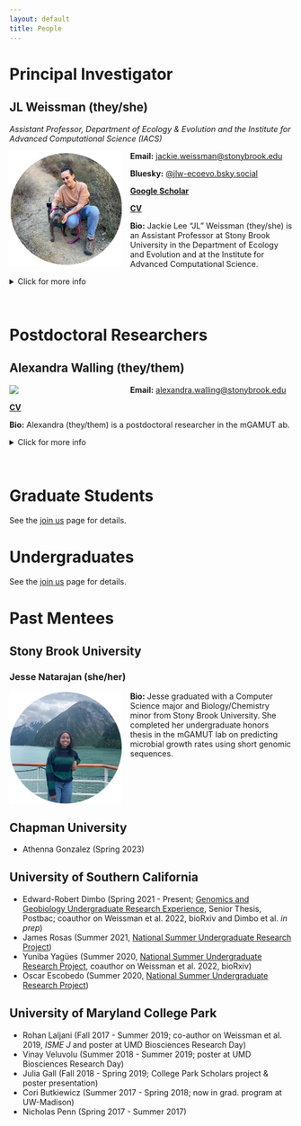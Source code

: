 ```yaml
---
layout: default
title: People
---
```



# Principal Investigator

## JL Weissman (they/she)

*Assistant Professor, Department of Ecology & Evolution and the Institute for Advanced Computational Science (IACS)*

<img align="left" src="/img/headshot1c.png" width="200px" style="padding-right: 15px">

**Email:** <jackie.weissman@stonybrook.edu>

**Bluesky:** [@jlw-ecoevo.bsky.social](https://bsky.app/profile/jlw-ecoevo.bsky.social)

**[Google Scholar](https://scholar.google.com/citations?user=IaAUSiQAAAAJ&hl=en)**

**[CV](https://jlw-ecoevo.github.io/CV_JLW.pdf)**

**Bio:**  Jackie Lee “JL” Weissman (they/she) is an Assistant Professor at Stony Brook University in the Department of Ecology and Evolution and at the Institute for Advanced Computational Science.

<details>

<summary>Click for more info</summary>

Her research examines how microbes survive and thrive across diverse environments. She develops new tools to infer what microbes are doing and can do from DNA sequences captured directly from the environment (“metagenomes”), aiming to improve the representation of microbially-mediated biogeochemical cycles in global climate models. She also has a special interest in using a combination of comparative genomics, population genetics, and mathematical models to understand the ancient and ongoing battle between microbes and their viruses. She believes all students, with supportive training and mentorship, can become highly-capable computational biologists, and loves to show students how a little coding can go a long way.

Previously, JL served as the inaugural Director for Proposal Development at the City College of New York, where they managed large, interdisciplinary efforts to bring center-level funding to the college and trained early-career researchers in grantmaking. They maintain research affiliations in biology at CCNY and the University of Southern California and have taught at The Cooper Union School of Art. Before returning to New York, they were faculty at Chapman University, where they ran a computational biology research lab, taught, and developed initiatives to improve mentorship at the college level. 

</details>

&nbsp;
&nbsp;
&nbsp;
&nbsp;

# Postdoctoral Researchers

## Alexandra Walling (they/them)

<img align="left" src="/img/walling.png" width="200px" style="padding-right: 15px">

**Email:** <alexandra.walling@stonybrook.edu>

**[CV](https://jlw-ecoevo.github.io/cv_academia_walling-jan-2025.pdf)**

**Bio:** Alexandra (they/them) is a postdoctoral researcher in the mGAMUT ab.

<details>

<summary>Click for more info</summary>

They earned their B.S. in Biology at California State University, Monterey Bay before joining the American Museum of Natural History first as a Helen Fellow and then as a PhD student through the Richard Gilder Graduate School. Their research at AMNH has included comparative questions in prokaryotic and viral evolution. Their PhD work used comparative genomic and phylogenetic techniques to untangle how horizontal gene transfer and secondary loss shaped the evolution of photosynthesis in Erythrobacteraceae, a family of Alphaproteobacteria which show a scattered distribution of a gene cluster encoding photosynthesis. Alexandra's first postdoc at the University of Rhode Island was spent focusing on the problem of how we can filter large genomic datasets to increase signal and reduce noise by developing tools to predict which genomic loci have the most utility for downstream phylogenetic analysis. They used extensive simulations and compared machine learning models for phylogenetic utility determination. 

Alexandra is broadly interested in using a wide range of computational tools to answer questions related to microbial evolution and ecology, particularly how horizontal gene transfer among populations of bacteria may drive bacterial evolution in response to biogeochemical cycling. Alexandra also enjoys teaching and mentoring undergraduate and graduate students just starting out in evolutionary and computational biology. When not working, Alexandra enjoys exploring the great outdoors with their former laboratory beagle, Darwin.

</details>

&nbsp;
&nbsp;
&nbsp;
&nbsp;

# Graduate Students

See the [join us](/join.html) page for details.

# Undergraduates

See the [join us](/join.html) page for details.

# Past Mentees

## Stony Brook University

### Jesse Natarajan (she/her)

<img align="left" src="/img/jesse.png" width="200px" style="padding-right: 15px">

**Bio:** Jesse graduated with a Computer Science major and Biology/Chemistry minor from Stony Brook University. She completed her undergraduate honors thesis in the mGAMUT lab on predicting microbial growth rates using short genomic sequences.

<br clear="left"/>


## Chapman University

- Athenna Gonzalez (Spring 2023)

## University of Southern California

- Edward-Robert Dimbo (Spring 2021 - Present; [Genomics and Geobiology Undergraduate Research Experience](https://www.darkenergybiosphere.org/education-diversity/for-undergraduates/ggure/), Senior Thesis, Postbac; coauthor on Weissman et al. 2022, bioRxiv and Dimbo et al. *in prep*)
- James Rosas  (Summer 2021, [National Summer Undergraduate Research Project](https://nsurp.org/))
- Yuniba Yagües (Summer 2020, [National Summer Undergraduate Research Project](https://nsurp.org/), coauthor on Weissman et al. 2022, bioRxiv)
- Oscar Escobedo (Summer 2020, [National Summer Undergraduate Research Project](https://nsurp.org/))

## University of Maryland College Park

- Rohan Laljani (Fall 2017 - Summer 2019; co-author on Weissman et al. 2019, *ISME J* and poster at UMD Biosciences Research Day)
- Vinay Veluvolu (Summer 2018 - Summer 2019; poster at UMD Biosciences Research Day)
- Julia Gall (Fall 2018 - Spring 2019; College Park Scholars project & poster presentation)
- Cori Butkiewicz (Summer 2017 - Spring 2018; now in grad. program at UW-Madison)
- Nicholas Penn (Spring 2017 - Summer 2017)

